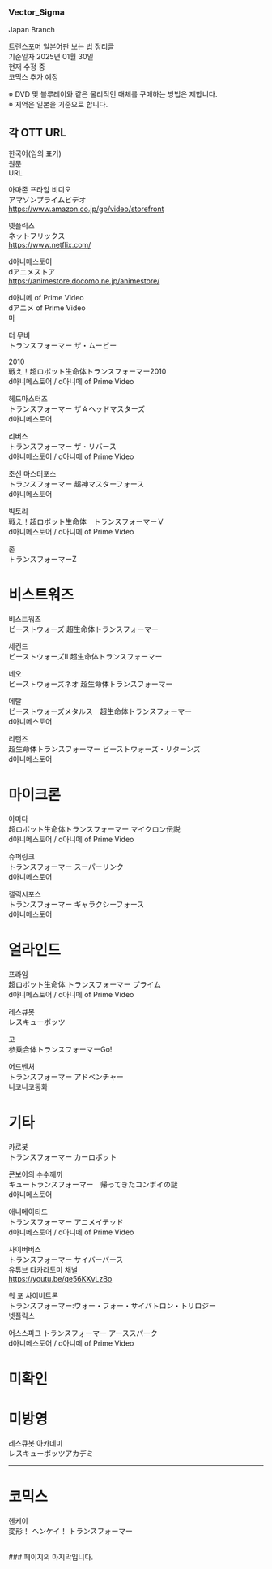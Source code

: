 ### Vector_Sigma
Japan Branch

트랜스포머 일본어판 보는 법 정리글<br/>
기준일자 2025년 01월 30일<br/>
현재 수정 중<br/>
코믹스 추가 예정<br/>

※ DVD 및 블루레이와 같은 물리적인 매체를 구매하는 방법은 제합니다.<br/>
※ 지역은 일본을 기준으로 합니다.<br/>

## 각 OTT URL<br/>
한국어(임의 표기)<br/>
원문<br/>
URL<br/>

아마존 프라임 비디오<br/>
アマゾンプライムビデオ<br/>
https://www.amazon.co.jp/gp/video/storefront<br/>

넷플릭스<br/>
ネットフリックス<br/>
https://www.netflix.com/<br/>

d아니메스토어<br/>
dアニメストア<br/>
https://animestore.docomo.ne.jp/animestore/<br/>

d아니메 of Prime Video<br/>
dアニメ of Prime Video<br/>
마<br/>

더 무비<br/>
トランスフォーマー ザ・ムービー<br/>

2010<br/>
戦え！超ロボット生命体トランスフォーマー2010<br/>
d아니메스토어 / d아니메 of Prime Video<br/>

헤드마스터즈<br/>
トランスフォーマー ザ☆ヘッドマスターズ<br/>
d아니메스토어<br/>

리버스<br/>
トランスフォーマー ザ・リバース<br/>
d아니메스토어 / d아니메 of Prime Video<br/>

초신 마스터포스<br/>
トランスフォーマー 超神マスターフォース<br/>
d아니메스토어<br/>

빅토리<br/>
戦え！超ロボット生命体　トランスフォーマーＶ<br/>
d아니메스토어 / d아니메 of Prime Video<br/>

존<br/>
トランスフォーマーZ<br/>

# 비스트워즈<br/>

비스트워즈<br/>
ビーストウォーズ 超生命体トランスフォーマー<br/>

세컨드<br/>
ビーストウォーズII 超生命体トランスフォーマー<br/>

네오<br/>
ビーストウォーズネオ 超生命体トランスフォーマー<br/>

메탈<br/>
ビーストウォーズメタルス　超生命体トランスフォーマー<br/>
d아니메스토어<br/>

리턴즈<br/>
超生命体トランスフォーマー ビーストウォーズ・リターンズ<br/>
d아니메스토어<br/>

# 마이크론<br/>

아마다<br/>
超ロボット生命体トランスフォーマー マイクロン伝説<br/>
d아니메스토어 / d아니메 of Prime Video<br/>

슈퍼링크<br/>
トランスフォーマー スーパーリンク<br/>
d아니메스토어<br/>

갤럭시포스<br/>
トランスフォーマー ギャラクシーフォース<br/>
d아니메스토어<br/>

# 얼라인드<br/>

프라임<br/>
超ロボット生命体 トランスフォーマー プライム<br/>
d아니메스토어 / d아니메 of Prime Video<br/>

레스큐봇<br/>
レスキューボッツ<br/>

고<br/>
参乗合体トランスフォーマーGo!<br/>

어드벤처<br/>
トランスフォーマー アドベンチャー<br/>
니코니코동화<br/>

# 기타<br/>

카로봇<br/>
トランスフォーマー カーロボット<br/>

콘보이의 수수께끼<br/>
キュートランスフォーマー　帰ってきたコンボイの謎<br/>
d아니메스토어<br/>

애니메이티드<br/>
トランスフォーマー アニメイテッド<br/>
d아니메스토어 / d아니메 of Prime Video<br/>

사이버버스<br/>
トランスフォーマー サイバーバース<br/>
유튜브 타카라토미 채널<br/>
https://youtu.be/qe56KXvLzBo<br/>

워 포 사이버트론<br/>
トランスフォーマー:ウォー・フォー・サイバトロン・トリロジー<br/>
넷플릭스<br/>

어스스파크
トランスフォーマー アーススパーク<br/>
d아니메스토어 / d아니메 of Prime Video<br/>

# 미확인<br/>


# 미방영<br/>

레스큐봇 아카데미<br/>
レスキューボッツアカデミ<br/>

------------------
# 코믹스<br/>

헨케이<br/>
変形！ ヘンケイ！ トランスフォーマー<br/>

<br/>
### 페이지의 마지막입니다.
